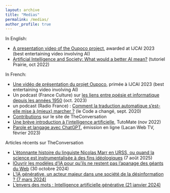 ```yaml
---
layout: archive
title: "Medias"
permalink: /medias/
author_profile: true
---
```


In English:
<Ul>
 <li><a href="https://www.youtube.com/watch?v=AovcXL99acY">A presentation video of the Oupoco project</a>, awarded at IJCAI 2023 (best entertaining video involving AI)</li>
 	<li><a href="https://www.youtube.com/watch?v=3Hdjh-Lfsyg&amp;t=1049s">Artificial Intelligence and Society: What would a better AI mean?</a> (tutoriel Prairie, oct 2022)</li>
</Ul>

In French: 
<Ul>
 <li><a href="https://savoirs.ens.fr/expose.php?id=3929">Une vidéo de présentation du projet Oupoco</a>, primée à IJCAI 2023 (best entertaining video involving AI)</li>
 	<li>Un podcast (France Culture) sur <a href="https://www.radiofrance.fr/franceculture/podcasts/sciences-chrono/intelligence-artificielle-et-poesie-la-rime-riche-2068369">les liens entre poésie et informatique depuis les années 1950</a> (oct. 2023)</li>
 	<li>un podcast (Radio France) : <a href="https://www.radiofrance.fr/franceinter/podcasts/le-code-a-change/la-traduction-automatique-avec-thierry-poibeau-9802626">Comment la traduction automatique s’est-elle mise à (mieux) marcher ?</a> (le Code a changé, sept. 2020)</li>
 	<li><a href="https://theconversation.com/profiles/thierry-poibeau-1048337/articles">Contributions</a> sur le site de TheConversation</li>
 	<li><a href="https://www.youtube.com/watch?v=zTKDSbudA2A">Une brève introduction à l'intelligence artificielle</a>, TutoMate (nov 2022)</li>
 	<li><a href="https://www.youtube.com/watch?v=GnS8AjMpDx8&amp;t=675s">Parole et langage avec ChatGPT</a>, émission en ligne (Lacan Web TV, février 2023)</li>
</Ul>

Articles récents sur TheConversation
<Ul>
 <li><a href="[https://savoirs.ens.fr/expose.php?id=3929](https://theconversation.com/letonnante-histoire-du-linguiste-nicolas-marr-en-urss-ou-quand-la-science-est-instrumentalisee-a-des-fins-ideologiques-262088)">L’étonnante histoire du linguiste Nicolas Marr en URSS, ou quand la science est instrumentalisée à des fins idéologiques</a> (7 août 2025)</li>
 	<li><a href="[https://www.radiofrance.fr/franceculture/podcasts/sciences-chrono/intelligence-artificielle-et-poesie-la-rime-riche-2068369](https://theconversation.com/ouvrir-les-modeles-dia-pour-quils-ne-restent-pas-lapanage-des-geants-du-web-241810)">lOuvrir les modèles d’IA pour qu’ils ne restent pas l’apanage des géants du Web</a> (30 octobre 2024)</li>
 	<li><a href="[https://www.radiofrance.fr/franceinter/podcasts/le-code-a-change/la-traduction-automatique-avec-thierry-poibeau-9802626](https://theconversation.com/lia-generative-un-acteur-majeur-dans-une-societe-de-la-desinformation-225051)">L’IA générative, un acteur majeur dans une société de la désinformation ? (7 mars 2024)</li>
 	<li><a href="[https://theconversation.com/profiles/thierry-poibeau-1048337/articles](https://theconversation.com/lenvers-des-mots-intelligence-artificielle-generative-220570)">L’envers des mots : Intelligence artificielle générative (21 janvier 2024)</li>
</Ul>
